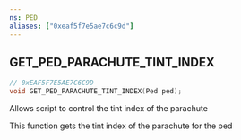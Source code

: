 ```yaml
---
ns: PED
aliases: ["0xeaf5f7e5ae7c6c9d"]
---
```

## GET_PED_PARACHUTE_TINT_INDEX

```c
// 0xEAF5F7E5AE7C6C9D
void GET_PED_PARACHUTE_TINT_INDEX(Ped ped);
```

Allows script to control the tint index of the parachute

This function gets the tint index of the parachute for the ped

